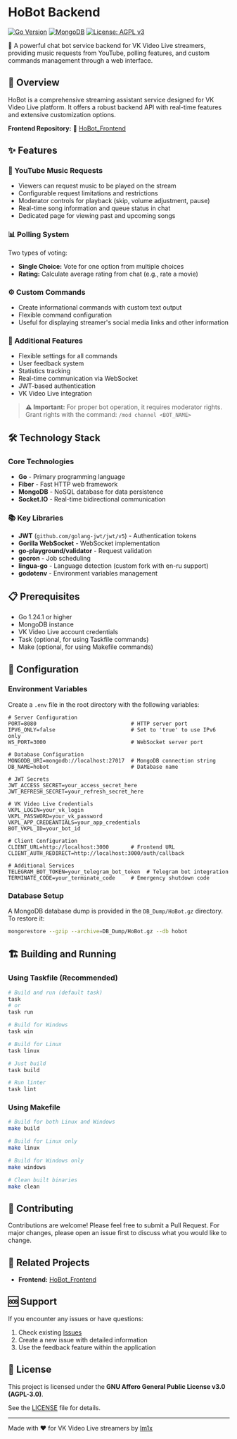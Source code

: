 # HoBot Backend

[![Go Version](https://img.shields.io/badge/Go-1.24.1+-00ADD8?logo=go)](https://go.dev/)
[![MongoDB](https://img.shields.io/badge/MongoDB-Database-47A248?logo=mongodb&logoColor=white)](https://www.mongodb.com/)
[![License: AGPL v3](https://img.shields.io/badge/License-AGPL%20v3-blue.svg)](https://www.gnu.org/licenses/agpl-3.0)

🤖 A powerful chat bot service backend for VK Video Live streamers, providing music requests from YouTube, polling features, and custom commands management through a web interface.

## 📖 Overview

HoBot is a comprehensive streaming assistant service designed for VK Video Live platform. It offers a robust backend API with real-time features and extensive customization options.

**Frontend Repository:** 🎨 [HoBot_Frontend](https://github.com/im1x/HoBot_Frontend)

## ✨ Features

### 🎵 YouTube Music Requests

- Viewers can request music to be played on the stream
- Configurable request limitations and restrictions
- Moderator controls for playback (skip, volume adjustment, pause)
- Real-time song information and queue status in chat
- Dedicated page for viewing past and upcoming songs

### 📊 Polling System

Two types of voting:

- **Single Choice:** Vote for one option from multiple choices
- **Rating:** Calculate average rating from chat (e.g., rate a movie)

### ⚙️ Custom Commands

- Create informational commands with custom text output
- Flexible command configuration
- Useful for displaying streamer's social media links and other information

### 🚀 Additional Features

- Flexible settings for all commands
- User feedback system
- Statistics tracking
- Real-time communication via WebSocket
- JWT-based authentication
- VK Video Live integration

> **⚠️ Important:** For proper bot operation, it requires moderator rights. Grant rights with the command: `/mod channel <BOT_NAME>`

## 🛠️ Technology Stack

### Core Technologies

- **Go** - Primary programming language
- **Fiber** - Fast HTTP web framework
- **MongoDB** - NoSQL database for data persistence
- **Socket.IO** - Real-time bidirectional communication

### 📚 Key Libraries

- **JWT** (`github.com/golang-jwt/jwt/v5`) - Authentication tokens
- **Gorilla WebSocket** - WebSocket implementation
- **go-playground/validator** - Request validation
- **gocron** - Job scheduling
- **lingua-go** - Language detection (custom fork with en-ru support)
- **godotenv** - Environment variables management

## 📋 Prerequisites

- Go 1.24.1 or higher
- MongoDB instance
- VK Video Live account credentials
- Task (optional, for using Taskfile commands)
- Make (optional, for using Makefile commands)

## 🔧 Configuration

### Environment Variables

Create a `.env` file in the root directory with the following variables:

```env
# Server Configuration
PORT=8080                              # HTTP server port
IPV6_ONLY=false                        # Set to 'true' to use IPv6 only
WS_PORT=3000                           # WebSocket server port

# Database Configuration
MONGODB_URI=mongodb://localhost:27017  # MongoDB connection string
DB_NAME=hobot                          # Database name

# JWT Secrets
JWT_ACCESS_SECRET=your_access_secret_here
JWT_REFRESH_SECRET=your_refresh_secret_here

# VK Video Live Credentials
VKPL_LOGIN=your_vk_login
VKPL_PASSWORD=your_vk_password
VKPL_APP_CREDEANTIALS=your_app_credentials
BOT_VKPL_ID=your_bot_id

# Client Configuration
CLIENT_URL=http://localhost:3000       # Frontend URL
CLIENT_AUTH_REDIRECT=http://localhost:3000/auth/callback

# Additional Services
TELEGRAM_BOT_TOKEN=your_telegram_bot_token  # Telegram bot integration
TERMINATE_CODE=your_terminate_code     # Emergency shutdown code
```

### Database Setup

A MongoDB database dump is provided in the `DB_Dump/HoBot.gz` directory. To restore it:

```bash
mongorestore --gzip --archive=DB_Dump/HoBot.gz --db hobot
```

## 🏗️ Building and Running

### Using Taskfile (Recommended)

```bash
# Build and run (default task)
task
# or
task run

# Build for Windows
task win

# Build for Linux
task linux

# Just build
task build

# Run linter
task lint
```

### Using Makefile

```bash
# Build for both Linux and Windows
make build

# Build for Linux only
make linux

# Build for Windows only
make windows

# Clean built binaries
make clean
```

## 🤝 Contributing

Contributions are welcome! Please feel free to submit a Pull Request. For major changes, please open an issue first to discuss what you would like to change.

## 🔗 Related Projects

- **Frontend:** [HoBot_Frontend](https://github.com/im1x/HoBot_Frontend)

## 🆘 Support

If you encounter any issues or have questions:

1. Check existing [Issues](../../issues)
2. Create a new issue with detailed information
3. Use the feedback feature within the application

## 📄 License

This project is licensed under the **GNU Affero General Public License v3.0 (AGPL-3.0)**.

See the [LICENSE](LICENSE) file for details.

---

Made with ❤️ for VK Video Live streamers by [Im1x](https://github.com/im1x)
